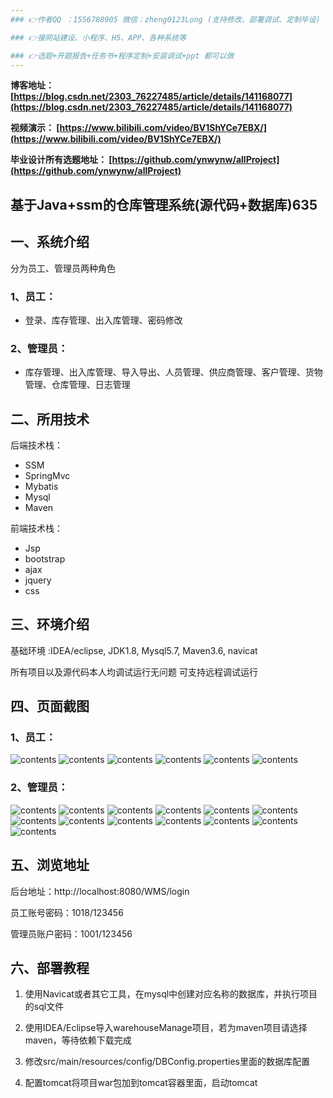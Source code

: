```yaml
---
### 👉作者QQ ：1556708905 微信：zheng0123Long (支持修改、部署调试、定制毕设)

### 👉接网站建设、小程序、H5、APP、各种系统等

### 👉选题+开题报告+任务书+程序定制+安装调试+ppt 都可以做
---
```


**博客地址：
[https://blog.csdn.net/2303_76227485/article/details/141168077](https://blog.csdn.net/2303_76227485/article/details/141168077)**

**视频演示：
[https://www.bilibili.com/video/BV1ShYCe7EBX/](https://www.bilibili.com/video/BV1ShYCe7EBX/)**

**毕业设计所有选题地址：
[https://github.com/ynwynw/allProject](https://github.com/ynwynw/allProject)**

## 基于Java+ssm的仓库管理系统(源代码+数据库)635

## 一、系统介绍
分为员工、管理员两种角色
### 1、员工：
- 登录、库存管理、出入库管理、密码修改

### 2、管理员：
- 库存管理、出入库管理、导入导出、人员管理、供应商管理、客户管理、货物管理、仓库管理、日志管理

## 二、所用技术

后端技术栈：

- SSM
- SpringMvc
- Mybatis
- Mysql
- Maven

前端技术栈：
 
- Jsp
- bootstrap
- ajax
- jquery
- css

## 三、环境介绍

基础环境 :IDEA/eclipse, JDK1.8, Mysql5.7, Maven3.6, navicat

所有项目以及源代码本人均调试运行无问题 可支持远程调试运行

## 四、页面截图
### 1、员工：
![contents](./picture/picture1.png)
![contents](./picture/picture2.png)
![contents](./picture/picture3.png)
![contents](./picture/picture4.png)
![contents](./picture/picture5.png)
![contents](./picture/picture6.png)

### 2、管理员：
![contents](./picture/picture7.png)
![contents](./picture/picture8.png)
![contents](./picture/picture9.png)
![contents](./picture/picture10.png)
![contents](./picture/picture11.png)
![contents](./picture/picture12.png)
![contents](./picture/picture13.png)
![contents](./picture/picture14.png)
![contents](./picture/picture15.png)
![contents](./picture/picture16.png)
![contents](./picture/picture17.png)
![contents](./picture/picture18.png)
![contents](./picture/picture19.png)

## 五、浏览地址

后台地址：http://localhost:8080/WMS/login

员工账号密码：1018/123456

管理员账户密码：1001/123456

## 六、部署教程
1. 使用Navicat或者其它工具，在mysql中创建对应名称的数据库，并执行项目的sql文件

2. 使用IDEA/Eclipse导入warehouseManage项目，若为maven项目请选择maven，等待依赖下载完成

3. 修改src/main/resources/config/DBConfig.properties里面的数据库配置 

4. 配置tomcat将项目war包加到tomcat容器里面，启动tomcat
